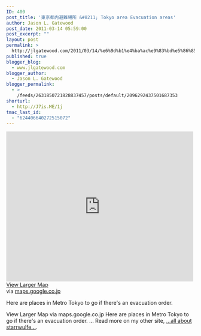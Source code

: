 ```yaml
---
ID: 400
post_title: '東京都内避難場所 &#8211; Tokyo area Evacuation areas'
author: Jason L. Gatewood
post_date: 2011-03-14 05:59:00
post_excerpt: ""
layout: post
permalink: >
  http://jlgatewood.com/2011/03/14/%e6%9d%b1%e4%ba%ac%e9%83%bd%e5%86%85%e9%81%bf%e9%9b%a3%e5%a0%b4%e6%89%80-tokyo-area-evacuation-areas/
published: true
blogger_blog:
  - www.jlgatewood.com
blogger_author:
  - Jason L. Gatewood
blogger_permalink:
  - >
    /feeds/2631850721828837457/posts/default/2096292437501687353
shorturl:
  - http://J7is.ME/1j
tmac_last_id:
  - "624406640272515072"
---
```

<div><div> <iframe marginheight="0" scrolling="no" src="http://maps.google.co.jp/maps/ms?ie=UTF8&hl=en&brcurrent=3,0x605d1b87f02e57e7:0x2e01618b22571b89,1&msa=0&msid=215507572864740295322.00049e31ae027259c4dda&t=h&ll=35.629954,139.686699&spn=0.230775,0.278435&output=embed" marginwidth="0" frameborder="0" height="400" width="500"></iframe><br />  <a href="http://maps.google.co.jp/maps/ms?ie=UTF8&hl=en&brcurrent=3,0x605d1b87f02e57e7:0x2e01618b22571b89,1&msa=0&msid=215507572864740295322.00049e31ae027259c4dda&t=h&ll=35.629954,139.686699&spn=0.230775,0.278435&source=embed">View Larger Map</a>    <div>via <a href="http://maps.google.co.jp/maps/ms?ie=UTF8&hl=en&brcurrent=3,0x605d1b87f02e57e7:0x2e01618b22571b89,1&msa=0&msid=215507572864740295322.00049e31ae027259c4dda&t=h&ll=35.629954,139.686699&spn=0.230775,0.278435&z=12">maps.google.co.jp</a></div> <p>Here are places in Metro Tokyo to go if there's an evacuation order.</p></div>View Larger Map via maps.google.co.jp Here are places in Metro Tokyo to go if there's an evacuation order. ...  Read more on my other site, <a href="http://starrwulfe.info/-tokyo-area-evacuation-areas">...all about starrwulfe...</a>. </div>